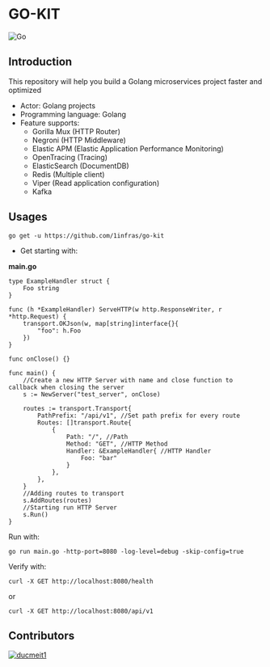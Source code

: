 # GO-KIT

![Go](https://github.com/1infras/go-kit/workflows/Go/badge.svg)

## Introduction

This repository will help you build a Golang microservices project faster and optimized

- Actor: Golang projects
- Programming language: Golang
- Feature supports:
    - Gorilla Mux (HTTP Router)
    - Negroni (HTTP Middleware)
    - Elastic APM (Elastic Application Performance Monitoring)
    - OpenTracing (Tracing)
    - ElasticSearch (DocumentDB)
    - Redis (Multiple client)
    - Viper (Read application configuration)
    - Kafka

## Usages

```shell
go get -u https://github.com/1infras/go-kit
```

- Get starting with:

**main.go**

```golang
type ExampleHandler struct {
    Foo string
}

func (h *ExampleHandler) ServeHTTP(w http.ResponseWriter, r *http.Request) {
    transport.OKJson(w, map[string]interface{}{
        "foo": h.Foo
    })
}

func onClose() {}

func main() {
    //Create a new HTTP Server with name and close function to callback when closing the server
    s := NewServer("test_server", onClose)

    routes := transport.Transport{
        PathPrefix: "/api/v1", //Set path prefix for every route
        Routes: []transport.Route{
            {
                Path: "/", //Path
                Method: "GET", //HTTP Method
                Handler: &ExampleHandler{ //HTTP Handler
                    Foo: "bar"
                }
            },
        },
    }
    //Adding routes to transport
    s.AddRoutes(routes)
    //Starting run HTTP Server
    s.Run()
}
```

Run with:

```shell
go run main.go -http-port=8080 -log-level=debug -skip-config=true
```

Verify with:

```shell
curl -X GET http://localhost:8080/health
```

or

```shell
curl -X GET http://localhost:8080/api/v1
```

## Contributors

[![ducmeit1](https://github.com/ducmeit1.png?size=50)](https://github.com/ducmeit1)
